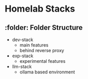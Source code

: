 # Homelab Stacks

## :folder: Folder Structure

- dev-stack
  - main features
  - behind reverse proxy
- exp-stack
  - experimental features
- llm-stack
  - ollama based environment

